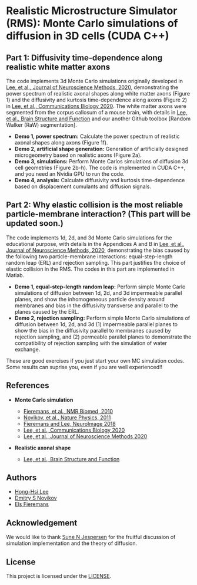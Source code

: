 # Realistic Microstructure Simulator (RMS): Monte Carlo simulations of diffusion in 3D cells (CUDA C++)

## Part 1: Diffusivity time-dependence along realistic white matter axons
The code implements 3d Monte Carlo simulations originally developed in [Lee, et al., Journal of Neuroscience Methods, 2020](), demonstrating the power spectrum of realistic axonal shapes along white matter axons (Figure 1) and the diffusivity and kurtosis time-dependence along axons (Figure 2) in [Lee, et al., Communications Biology 2020](https://doi.org/10.1038/s42003-020-1050-x). The white matter axons were segmented from the corpus callosum of a mouse brain, with details in [Lee, et al., Brain Structure and Function](https://doi.org/10.1007/s00429-019-01844-6) and our another Github toolbox [Random Walker (RaW) segmentation].

* **Demo 1, power spectrum:** Calculate the power spectrum of realistic axonal shapes along axons (Figure 1f).
* **Demo 2, artificial shape generation:** Generation of artificially designed microgeometry based on realistic axons (Figure 2a).
* **Demo 3, simulations:** Perform Monte Carlos simulations of diffusion 3d cell geometries (Figure 2b-h). The code is implemented in CUDA C++, and you need an Nvidia GPU to run the code.
* **Demo 4, analysis:** Calculate diffusivity and kurtosis time-dependence based on displacement cumulants and diffusion signals.

## Part 2: Why elastic collision is the most reliable particle-membrane interaction? (This part will be updated soon.)
The code implements 1d, 2d, and 3d Monte Carlo simulations for the educational purpose, with details in the Appendices A and B in [Lee, et al., Journal of Neuroscience Methods, 2020](), demonstrating the bias caused by the following two particle-membrane interactions: equal-step-length random leap (ERL) and rejection sampling. This part justifies the choice of elastic collision in the RMS. The codes in this part are implemented in Matlab.

* **Demo 1, equal-step-length random leap:** Perform simple Monte Carlo simulations of diffusion between 1d, 2d, and 3d impermeable parallel planes, and show the inhomogeneous particle density around membranes and bias in the diffusivity transverse and parallel to the planes caused by the ERL.
* **Demo 2, rejection sampling:** Perform simple Monte Carlo simulations of diffusion between 1d, 2d, and 3d (1) impermeable parallel planes to show the bias in the diffusivity parallel to membranes caused by rejection sampling, and (2) permeable parallel planes to demonstrate the compatibility of rejection sampling with the simulation of water exchange.

These are good exercises if you just start your own MC simulation codes.
Some results can suprise you, even if you are well experienced!!

## References
* **Monte Carlo simulation**
  - [Fieremans, et al., NMR Biomed, 2010](https://doi.org/10.1002/nbm.1577)
  - [Novikov, et al., Nature Physics, 2011](https://doi.org/10.1038/nphys1936)
  - [Fieremans and Lee, NeuroImage 2018](https://doi.org/10.1016/j.neuroimage.2018.06.046)
  - [Lee, et al., Communications Biology 2020](https://doi.org/10.1038/s42003-020-1050-x)
  - [Lee, et al., Journal of Neuroscience Methods 2020]()

* **Realistic axonal shape**
  - [Lee, et al., Brain Structure and Function](https://doi.org/10.1007/s00429-019-01844-6)

## Authors
* [Hong-Hsi Lee](http://www.diffusion-mri.com/people/hong-hsi-lee)
* [Dmitry S Novikov](http://www.diffusion-mri.com/people/dmitry-novikov)
* [Els Fieremans](http://www.diffusion-mri.com/people/els-fieremans)

## Acknowledgement
We would like to thank [Sune N Jespersen](https://pure.au.dk/portal/en/persons/sune-jespersen(f4d1a00c-677b-4aca-b9b0-c7ad14f1fddc).html) for the fruitful discussion of simulation implementation and the theory of diffusion.

## License
This project is licensed under the [LICENSE](https://github.com/NYU-DiffusionMRI/monte-carlo-simulation-3D-RMS/blob/master/LICENSE).
